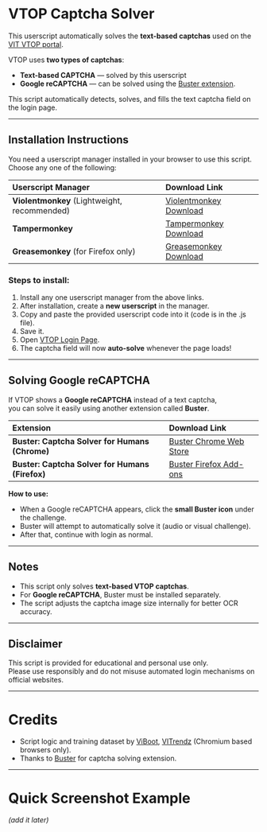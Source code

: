 # VTOP Captcha Solver

This userscript automatically solves the **text-based captchas** used on the [VIT VTOP portal](https://vtop.vit.ac.in/vtop/).

VTOP uses **two types of captchas**:
- **Text-based CAPTCHA** — solved by this userscript
- **Google reCAPTCHA** — can be solved using the [Buster extension](https://addons.mozilla.org/en-US/firefox/addon/buster-captcha-solver/).

This script automatically detects, solves, and fills the text captcha field on the login page.

---

## Installation Instructions

You need a userscript manager installed in your browser to use this script.  
Choose any one of the following:

| Userscript Manager | Download Link |
|:-------------------|:--------------|
| **Violentmonkey** (Lightweight, recommended) | [Violentmonkey Download](https://violentmonkey.github.io/get-it/) |
| **Tampermonkey** | [Tampermonkey Download](https://www.tampermonkey.net/index.php) |
| **Greasemonkey** (for Firefox only) | [Greasemonkey Download](https://addons.mozilla.org/en-US/firefox/addon/greasemonkey/) |

### Steps to install:

1. Install any one userscript manager from the above links.
2. After installation, create a **new userscript** in the manager.
3. Copy and paste the provided userscript code into it (code is in the .js file).
4. Save it.
5. Open [VTOP Login Page](https://vtop.vit.ac.in/vtop/).
6. The captcha field will now **auto-solve** whenever the page loads!

---

## Solving Google reCAPTCHA

If VTOP shows a **Google reCAPTCHA** instead of a text captcha,  
you can solve it easily using another extension called **Buster**.

| Extension | Download Link |
|:----------|:--------------|
| **Buster: Captcha Solver for Humans (Chrome)** | [Buster Chrome Web Store](https://chromewebstore.google.com/detail/buster-captcha-solver-for/mpbjkejclgfgadiemmefgebjfooflfhl?hl=en) |
| **Buster: Captcha Solver for Humans (Firefox)** | [Buster Firefox Add-ons](https://addons.mozilla.org/en-US/firefox/addon/buster-captcha-solver/) |

**How to use:**
- When a Google reCAPTCHA appears, click the **small Buster icon** under the challenge.
- Buster will attempt to automatically solve it (audio or visual challenge).
- After that, continue with login as normal.

---

## Notes

- This script only solves **text-based VTOP captchas**.
- For **Google reCAPTCHA**, Buster must be installed separately.
- The script adjusts the captcha image size internally for better OCR accuracy.

---

## Disclaimer
This script is provided for educational and personal use only.  
Please use responsibly and do not misuse automated login mechanisms on official websites.

---

# Credits
- Script logic and training dataset by [ViBoot](https://chromewebstore.google.com/detail/viboot/mhbflefepokengbccinkmfhokjkphbol?hl=en), [VITrendz](https://www.vitrendz.com/) (Chromium based browsers only).
- Thanks to [Buster](https://github.com/dessant/buster) for captcha solving extension.

---

# Quick Screenshot Example
*(add it later)*

